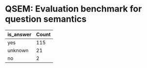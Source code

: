 # QSEM: Evaluation benchmark for question semantics
| is_answer | Count |
|----------------|-------|
| yes            | 115   |
| unknown        | 21    |
| no             | 2     |